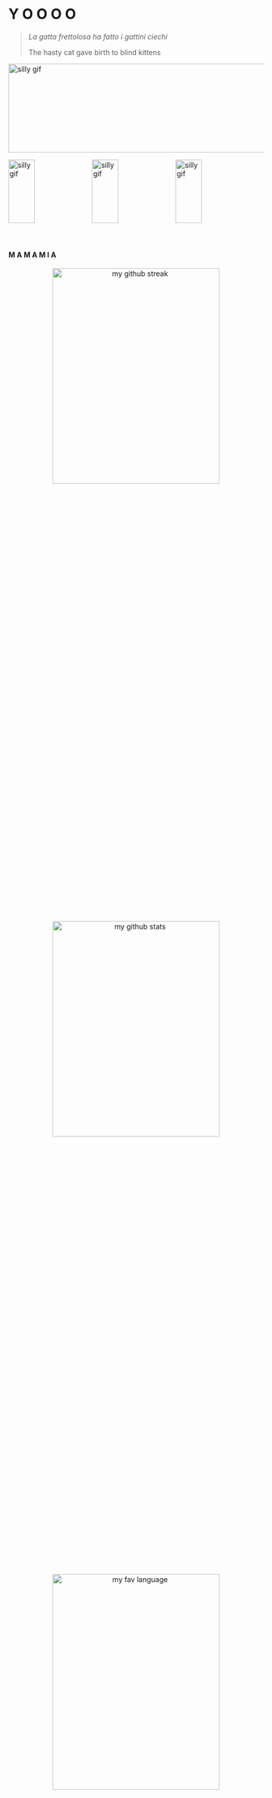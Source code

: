 # Y O O O O 

> *La gatta frettolosa ha fatto i gattini ciechi*
> 
> The hasty cat gave birth to blind kittens

<a href="#"><img height="175px" width="1000px" src="https://media.tenor.com/ayQz8C6VtYQAAAAi/arima-kana-speech-bubble.gif" alt="silly gif" /></a>

<a href="#"><img height="125px" width="32%" src="https://media.tenor.com/6T-WBs6yEToAAAAi/azur-lane-bashful.gif" alt="silly gif" /></a>
<a href="#"><img height="125px" width="32%" src="https://media.tenor.com/6T-WBs6yEToAAAAi/azur-lane-bashful.gif" alt="silly gif" /></a>
<a href="#"><img height="125px" width="32%" src="https://media.tenor.com/6T-WBs6yEToAAAAi/azur-lane-bashful.gif" alt="silly gif" /></a>

<br/>

#### M A M A M I A
<p align="center">
  <a href="#"><img width="330px" height="33%" src="https://github-readme-streak-stats.herokuapp.com/?user=dheanka73" alt="my github streak" /></a>
  <a href="#"><img width="330px" height="33%" src="https://github-readme-stats-eight-theta.vercel.app/api?username=dheanka73&show_icons=true&include_all_commits=true&count_private=true" alt="my github stats" /></a>
  <a href="#"><img width="330px" height="33%" src="https://github-readme-stats-eight-theta.vercel.app/api?username=dheanka73&show_icons=true&include_all_commits=true&count_private=true" alt="my fav language" /></a>
</p>


